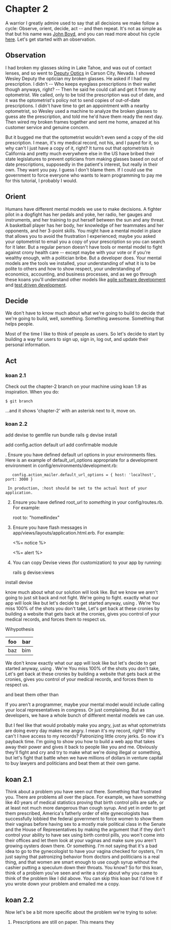 # Chapter 2

A warrior I greatly admire used to say that all decisions we make follow a cycle:  Observe, orient, decide, act -- and then repeat. It's not as simple as that but his name was [John Boyd](https://en.wikipedia.org/wiki/OODA_loop), and you can read more about his cycle [here](https://www.artofmanliness.com/articles/ooda-loop/). Let's get started with an observation.

## Observation

I had broken my glasses skiing in Lake Tahoe, and was out of contact lenses, and so went to [Deputy Optics](https://www.deputyoptics.com/) in Carson City, Nevada. I showed Wesley Deputy the optician my broken glasses. He asked if I had my prescription. I didn't -- Who keeps eyeglass prescriptions in their wallet though anyways, right? -- Then he said he could call and get it from my optometrist. We called, only to be told the prescription was out of date, and it was the optometrist's policy not to send copies of out-of-date prescriptions. I didn't have time to get an appointment with a nearby optometrist, so Wesley used a machine to analyze the broken glasses to guess ate the prescription, and told me he'd have them ready the next day. Then wired my broken frames together and sent me home, amazed at his customer service and genuine concern.

But it bugged me that the optometrist wouldn't even send a copy of the old prescription. I mean, it's my medical record, not his, and I payed for it, so why can't I just have a copy of it, right? It turns out that optometrists in California and pretty much everywhere else in the US have bribed their state legislatures to prevent opticians from making glasses based on out of date prescriptions, supposedly in the patient's interest, but really in their own. They want you pay. I guess I don't blame them. If I could use the government to force everyone who wants to learn programming to pay me for this tutorial, I probably I would.

## Orient

Humans have different mental models we use to make decisions. A fighter pilot in a dogfight has her pedals and yoke, her radio, her gauges and instruments, and her training to put herself between the sun and any threat. A basketball player has her body, her knowledge of her teammates and her opponents, and her 3-point skills. You might have a mental model in place that allows you to avoid the frustration I experienced; maybe you asked your optometrist to email you a copy of your prescription so you can search for it later. But a regular person doesn't have tools or mental model to fight against crony health care -- except maybe with your vote or if you're wealthy enough, with a politician bribe. But a developer does. Your mental models are the tools we installed, your understanding of what it is to be polite to others and how to show respect, your understanding of economics, accounting, and business processes, and as we go through these koans you'll understand other models like [agile software development](https://en.wikipedia.org/wiki/Agile_software_development) and [test driven development](https://en.wikipedia.org/wiki/Test-driven_development).

## Decide

We don't have to know much about what we're going to build to decide that we're going to build, well, something. Something awesome. Something that helps people.

Most of the time I like to think of people as users. So let's decide to start by building a way for users to sign up, sign in, log out, and update their personal information.

## Act

### koan 2.1

Check out the chapter-2 branch on your machine using koan 1.9 as inspiration. When you do:

`$ git branch`

...and it shows 'chapter-2' with an asterisk next to it, move on.

### koan 2.2

add devise to gemfile
run bundle
rails g devise install

add config.action default url
add confirmable module

. Ensure you have defined default url options in your environments files. Here
     is an example of default_url_options appropriate for a development environment
     in config/environments/development.rb:

       config.action_mailer.default_url_options = { host: 'localhost', port: 3000 }

     In production, :host should be set to the actual host of your application.

  2. Ensure you have defined root_url to *something* in your config/routes.rb.
     For example:

       root to: "home#index"

  3. Ensure you have flash messages in app/views/layouts/application.html.erb.
     For example:

       <p class="notice"><%= notice %></p>
       <p class="alert"><%= alert %></p>

  4. You can copy Devise views (for customization) to your app by running:

       rails g devise:views


install devise




know much about what our solution will look like. But we know we aren't going to just sit back and not fight. We're going to fight. exactly what our app will look like but let's decide to get started anyway, using . We're  You miss 100% of the shots you don't take, Let's get back at these cronies by building a website that gets back at the cronies, gives you control of your medical records, and forces them to respect us.


Wihypothesis

<table>
<thead>
<tr>
<th>foo</th>
<th>bar</th>
</tr>
</thead>
<tbody>
<tr>
<td>baz</td>
<td>bim</td>
</tr></tbody></table>

We don't know exactly what our app will look like but let's decide to get started anyway, using . We're  You miss 100% of the shots you don't take, Let's get back at these cronies by building a website that gets back at the cronies, gives you control of your medical records, and forces them to respect us.




 and beat them other than

 If you aren't a programmer, maybe your mental model would include calling your local representatives in congress. Or just complaining. But as developers, we have a whole bunch of different mental models we can use.


But I feel like that would probably make you angry, just as what optometrists are doing every day makes me angry. I mean it's my record, right? Why can't I have access to my records? Patronizing little crony jerks. So now it's payback time. I'm going to show you how to build a web app that takes away their power and gives it back to people like you and me. Obviously they'll fight and cry and try to make what we're doing illegal or something, but let's fight that battle when we have millions of dollars in venture capital to buy lawyers and politicians and beat them at their own game.

## koan 2.1

Think about a problem you have seen out there. Something that frustrated you. There are problems all over the place. For example, we have something like 40 years of medical statistics proving that birth control pills are safe, or at least not much more dangerous than cough syrup. And yet in order to get them prescribed, America's fatherly order of elite gynecologists has successfully lobbied the federal government to force women to show them their vaginas before having sex to a mostly male political class in the Senate and the House of Representatives by making the argument that if they don't control your ability to have sex using birth control pills, you won't come into their offices and let them look at your vaginas and make sure you aren't growing oysters down there. Or something. I'm not saying that it's a bad idea to go to the gynecologist to have your vagina checked for oysters, I'm just saying that patronizing behavior from doctors and politicians is a real thing, and that women are smart enough to use cough syrup without the cashier putting a speculum down their throats. You know? So for this koan, think of a problem you've seen and write a story about why you came to think of the problem like I did above. You can skip this koan but I'd love it if you wrote down your problem and emailed me a copy.

## koan 2.2

Now let's be a bit more specific about the problem we're trying to solve:

1. Prescriptions are still on paper. This means they

